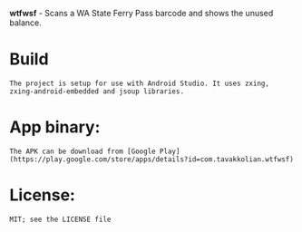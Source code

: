 **wtfwsf** - Scans a WA State Ferry Pass barcode and shows the unused balance.

# Build
	The project is setup for use with Android Studio. It uses zxing, zxing-android-embedded and jsoup libraries.

# App binary:
	The APK can be download from [Google Play](https://play.google.com/store/apps/details?id=com.tavakkolian.wtfwsf)

# License:
	MIT; see the LICENSE file
